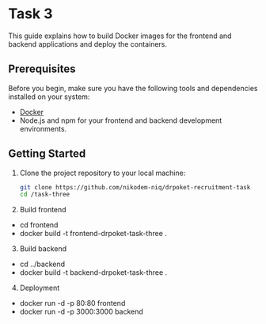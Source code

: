 # Task 3

This guide explains how to build Docker images for the frontend and backend applications and deploy the containers.

## Prerequisites

Before you begin, make sure you have the following tools and dependencies installed on your system:

- [Docker](https://docs.docker.com/get-docker/)
- Node.js and npm for your frontend and backend development environments.

## Getting Started

1. Clone the project repository to your local machine:

   ```bash
   git clone https://github.com/nikodem-niq/drpoket-recruitment-task
   cd /task-three


2. Build frontend
- cd frontend
- docker build -t frontend-drpoket-task-three .

3. Build backend
- cd ../backend
- docker build -t backend-drpoket-task-three .


4. Deployment 
- docker run -d -p 80:80 frontend
- docker run -d -p 3000:3000 backend
